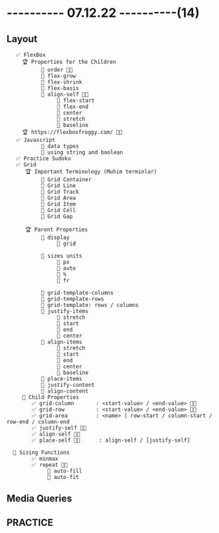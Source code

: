 # ---------- 07.12.22 ----------(14)

## Layout

       ✅ FlexBox
         🏆 Properties for the Children
               🔷 order 👍🏻
               🔷 flex-grow
               🔷 flex-shrink
               🔷 flex-basis
               🔷 align-self 👍🏻
                    🎁 flex-start
                    🎁 flex-end
                    🎁 center
                    🎁 stretch
                    🎁 baseline
         🏆 https://flexboxfroggy.com/ 👍🏻
       ✅ Javascript
               🔷 data types
               🔷 using string and boolean
       ✅ Practice Sudoku
       ✅ Grid
          🏆 Important Terminology (Muhim terminlar)
               🔷 Grid Container
               🔷 Grid Line
               🔷 Grid Track
               🔷 Grid Area
               🔷 Grid Item
               🔷 Grid Cell
               🔷 Grid Gap

          🏆 Parent Properties
               🔷 display
                    🎁 grid

               🔷 sizes units
                    🎁 px
                    🎁 auto
                    🎁 %
                    🎁 fr

               🔷 grid-template-columns
               🔷 grid-template-rows
               🔷 grid-template: rows / columns
               🔷 justify-items
                    🎁 stretch
                    🎁 start
                    🎁 end
                    🎁 center
               🔷 align-items
                    🎁 stretch
                    🎁 start
                    🎁 end
                    🎁 center
                    🎁 baseline
               🔷 place-items
               🔷 justify-content
               🔷 align-content
         🔷 Child Properties
            ✅ grid-column       : <start-value> / <end-value> 👍🏻
            ✅ grid-row          : <start-value> / <end-value> 👍🏻
            ✅ grid-area         : <name> | row-start / column-start / row-end / column-end
            ✅ justify-self 👍🏻
            ✅ align-self 👍🏻
            ✅ place-self 👍🏻      : align-self / [justify-self]

      🔷 Sizing Functions
            ✅ minmax
            ✅ repeat 👍🏻
                 🎁 auto-fill
                 🎁 auto-fit

## Media Queries

## PRACTICE
